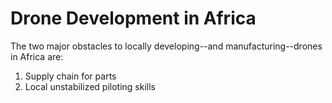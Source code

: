 # Drone Development in Africa

The two major obstacles to locally developing--and manufacturing--drones in Africa are:

1) Supply chain for parts
2) Local unstabilized piloting skills

